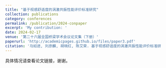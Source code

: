 ```yaml
---
title: "基于视感舒适度的涡激共振性能评价标准研究"
collection: publications
category: conferences
permalink: /publication/2024-conpaper
excerpt: 'My contribution: '
date: 2024-02-17
venue: '第二十六届全国桥梁学术会议论文集（下册）'
paperurl: 'http://academicpages.github.io/files/paper3.pdf'
citation: '马如进, 刘彦麟, 胡晓红, 陈艾荣. 基于视感舒适度的涡激共振性能评价标准研究. 第二十六届全国桥梁学术会议论文集（下册）. 人民交通出版社, 2024:888.'
---
```


具体情况请查看论文链接，谢谢。
